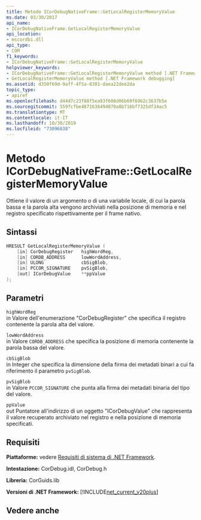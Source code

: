 ```yaml
---
title: Metodo ICorDebugNativeFrame::GetLocalRegisterMemoryValue
ms.date: 03/30/2017
api_name:
- ICorDebugNativeFrame.GetLocalRegisterMemoryValue
api_location:
- mscordbi.dll
api_type:
- COM
f1_keywords:
- ICorDebugNativeFrame::GetLocalRegisterMemoryValue
helpviewer_keywords:
- ICorDebugNativeFrame::GetLocalRegisterMemoryValue method [.NET Framework debugging]
- GetLocalRegisterMemoryValue method [.NET Framework debugging]
ms.assetid: d350f69d-9aff-4f5a-8301-daea22dee2da
topic_type:
- apiref
ms.openlocfilehash: d44d7c23f88f5ea93f608d06b69f69b2c3637b5e
ms.sourcegitcommit: 559fcfbe4871636494870a8b716bf7325df34ac5
ms.translationtype: MT
ms.contentlocale: it-IT
ms.lasthandoff: 10/30/2019
ms.locfileid: "73096838"
---
```

# <a name="icordebugnativeframegetlocalregistermemoryvalue-method"></a>Metodo ICorDebugNativeFrame::GetLocalRegisterMemoryValue
Ottiene il valore di un argomento o di una variabile locale, di cui la parola bassa e la parola alta vengono archiviati nella posizione di memoria e nel registro specificato rispettivamente per il frame nativo.  
  
## <a name="syntax"></a>Sintassi  
  
```cpp  
HRESULT GetLocalRegisterMemoryValue (  
    [in] CorDebugRegister   highWordReg,  
    [in] CORDB_ADDRESS      lowWordAddress,  
    [in] ULONG              cbSigBlob,  
    [in] PCCOR_SIGNATURE    pvSigBlob,  
    [out] ICorDebugValue    **ppValue  
);  
```  
  
## <a name="parameters"></a>Parametri  
 `highWordReg`  
 in Valore dell'enumerazione "CorDebugRegister" che specifica il registro contenente la parola alta del valore.  
  
 `lowWordAddress`  
 in Valore `CORDB_ADDRESS` che specifica la posizione di memoria contenente la parola bassa del valore.  
  
 `cbSigBlob`  
 in Integer che specifica la dimensione della firma dei metadati binari a cui fa riferimento il parametro `pvSigBlob`.  
  
 `pvSigBlob`  
 in Valore `PCCOR_SIGNATURE` che punta alla firma dei metadati binaria del tipo del valore.  
  
 `ppValue`  
 out Puntatore all'indirizzo di un oggetto "ICorDebugValue" che rappresenta il valore recuperato archiviato nel registro e nella posizione di memoria specificati.  
  
## <a name="requirements"></a>Requisiti  
 **Piattaforme:** vedere [Requisiti di sistema di .NET Framework](../../../../docs/framework/get-started/system-requirements.md).  
  
 **Intestazione:** CorDebug.idl, CorDebug.h  
  
 **Libreria:** CorGuids.lib  
  
 **Versioni di .NET Framework:** [!INCLUDE[net_current_v20plus](../../../../includes/net-current-v20plus-md.md)]  
  
## <a name="see-also"></a>Vedere anche

